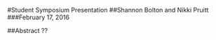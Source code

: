 #Student Symposium Presentation
##Shannon Bolton and Nikki Pruitt
###February 17, 2016

##Abstract
??
